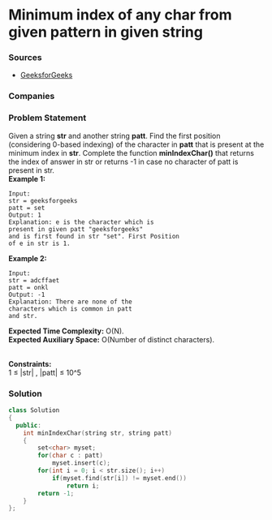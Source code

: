 # Minimum index of any char from given pattern in given string

### Sources

* [GeeksforGeeks](https://practice.geeksforgeeks.org/problems/minimum-indexed-character-1587115620/1#)

### Companies

### Problem Statement

Given a string **str** and another string **patt**. Find the first position (considering 0-based indexing) of the character in **patt** that is present at the minimum index in **str**. Complete the function **minIndexChar()** that returns the index of answer in str or returns -1 in case no character of patt is present in str.\
&#x20;**Example 1:**

```
Input:
str = geeksforgeeks
patt = set
Output: 1
Explanation: e is the character which is
present in given patt "geeksforgeeks"
and is first found in str "set". First Position
of e in str is 1. 
```

**Example 2:**

```
Input:
str = adcffaet
patt = onkl
Output: -1
Explanation: There are none of the
characters which is common in patt
and str.
```

&#x20;**Expected Time Complexity:** O(N).\
&#x20;**Expected Auxiliary Space:** O(Number of distinct characters).

\
&#x20;**Constraints:**\
&#x20;1 ≤ |str| , |patt| ≤ 10^5

### Solution

```cpp
class Solution
{
  public:
    int minIndexChar(string str, string patt)
    {
        set<char> myset;
        for(char c : patt)
            myset.insert(c);
        for(int i = 0; i < str.size(); i++)
            if(myset.find(str[i]) != myset.end())
                return i;
        return -1;
    }
};
```
